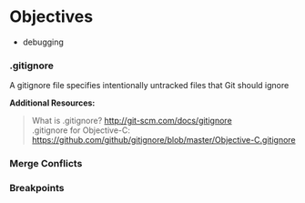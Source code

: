 # Objectives
* debugging

### .gitignore 
 
A gitignore file specifies intentionally untracked files that Git should ignore  

**Additional Resources:**  
> What is .gitignore? http://git-scm.com/docs/gitignore   
> .gitignore for Objective-C: https://github.com/github/gitignore/blob/master/Objective-C.gitignore

### Merge Conflicts
### Breakpoints
